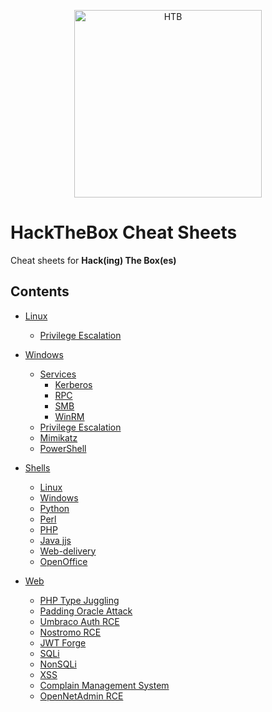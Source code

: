 <p align="center">
  <img src="https://github.com/lorenzoinvidia/HackTheBox-CheatSheets/blob/master/src/htb.png" alt="HTB" width="300" />
</p>

# HackTheBox Cheat Sheets
Cheat sheets for **Hack(ing) The Box(es)**


## Contents

- [Linux](https://github.com/lorenzoinvidia/HackTheBox-CheatSheets/wiki/Linux)
    * [Privilege Escalation](https://github.com/lorenzoinvidia/HackTheBox-CheatSheets/wiki/Linux#Privilege-Escalation)
    
- [Windows](https://github.com/lorenzoinvidia/HackTheBox-CheatSheets/wiki/Windows)
    * [Services](https://github.com/lorenzoinvidia/HackTheBox-CheatSheets/wiki/Windows#Services)
        * [Kerberos](https://github.com/lorenzoinvidia/HackTheBox-CheatSheets/wiki/Windows#Kerberos)
        * [RPC](https://github.com/lorenzoinvidia/HackTheBox-CheatSheets/wiki/Windows#RPC)
        * [SMB](https://github.com/lorenzoinvidia/HackTheBox-CheatSheets/wiki/Windows#SMB)
        * [WinRM](https://github.com/lorenzoinvidia/HackTheBox-CheatSheets/wiki/Windows#WinRM)
    * [Privilege Escalation](https://github.com/lorenzoinvidia/HackTheBox-CheatSheets/wiki/Windows#Privilege-Escalation)
    * [Mimikatz](https://github.com/lorenzoinvidia/HackTheBox-CheatSheets/wiki/Windows#Mimikatz)
    * [PowerShell](https://github.com/lorenzoinvidia/HackTheBox-CheatSheets/wiki/Windows#PowerShell)
    
* [Shells](https://github.com/lorenzoinvidia/HackTheBox-CheatSheets/wiki/Shells)
    * [Linux](https://github.com/lorenzoinvidia/HackTheBox-CheatSheets/wiki/Shells#Linux)
    * [Windows](https://github.com/lorenzoinvidia/HackTheBox-CheatSheets/wiki/Shells#Windows)
    * [Python](https://github.com/lorenzoinvidia/HackTheBox-CheatSheets/wiki/Shells#Python)
    * [Perl](https://github.com/lorenzoinvidia/HackTheBox-CheatSheets/wiki/Shells#Perl)
    * [PHP](https://github.com/lorenzoinvidia/HackTheBox-CheatSheets/wiki/Shells#PHP)
    * [Java jjs](https://github.com/lorenzoinvidia/HackTheBox-CheatSheets/wiki/Shells#Java-jjs)
    * [Web-delivery](https://github.com/lorenzoinvidia/HackTheBox-CheatSheets/wiki/Shells#Web-delivery)
    * [OpenOffice](https://github.com/lorenzoinvidia/HackTheBox-CheatSheets/wiki/Shells#OpenOffice)
    
* [Web](https://github.com/lorenzoinvidia/HackTheBox-CheatSheets/wiki/Web)
    * [PHP Type Juggling](https://github.com/lorenzoinvidia/HackTheBox-CheatSheets/wiki/Web#PHP-Type-Juggling)
    * [Padding Oracle Attack](https://github.com/lorenzoinvidia/HackTheBox-CheatSheets/wiki/Web#Padding-Oracle-Attack)
    * [Umbraco Auth RCE](https://github.com/lorenzoinvidia/HackTheBox-CheatSheets/wiki/Web#Umbraco-Auth-RCE)
    * [Nostromo RCE](https://github.com/lorenzoinvidia/HackTheBox-CheatSheets/wiki/Web#Nostromo-RCE)
    * [JWT Forge](https://github.com/lorenzoinvidia/HackTheBox-CheatSheets/wiki/Web#JWT-Forge)
    * [SQLi](https://github.com/lorenzoinvidia/HackTheBox-CheatSheets/wiki/SQLi)
    * [NonSQLi](https://github.com/lorenzoinvidia/HackTheBox-CheatSheets/wiki/Web#NonSQLi)   
    * [XSS](https://github.com/lorenzoinvidia/HackTheBox-CheatSheets/wiki/XSS)
    * [Complain Management System](https://github.com/lorenzoinvidia/HackTheBox-CheatSheets/wiki/Web#Complain-Management-System)
    * [OpenNetAdmin RCE](https://github.com/lorenzoinvidia/HackTheBox-CheatSheets/wiki/Web#OpenNetAdmin-RCE)

